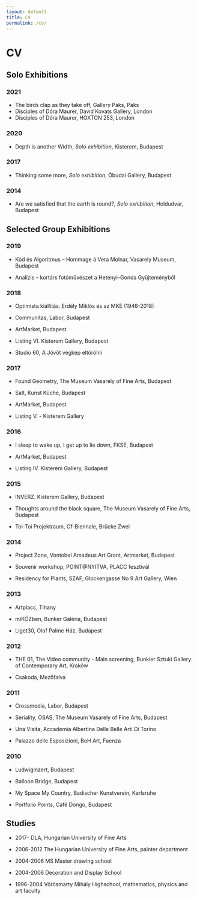 ```yaml
---
layout: default
title: CV
permalink: /cv/
---
```


# CV

## Solo Exhibitions 

### 2021

* The birds clap as they take off, Gallery Paks, Paks
* Disciples of Dóra Maurer, David Kovats Gallery, London
* Disciples of Dóra Maurer, HOXTON 253, London

### 2020

* Depth is another Width, _Solo exhibition_, Kisterem, Budapest

### 2017

* Thinking some more, _Solo exhibition_, Óbudai Gallery, Budapest

### 2014 

* Are we satisfied that the earth is round?, _Solo exhibition_, Holdudvar, Budapest 


## Selected Group Exhibitions 

### 2019

* Kód és Algoritmus – Hommage á Vera Molnar, Vasarely Museum, Budapest

* Analízis – kortárs fotóművészet a Hetényi–Gonda Gyűjteményből

### 2018

* Optimista kiállítás. Erdély Miklós és az MKE (1946-2018)

* Communitas, Labor, Budapest

* ArtMarket, Budapest

* Listing VI. Kisterem Gallery, Budapest

* Studio 60, A Jövőt végkép eltörölni

### 2017

* Found Geometry, The Museum Vasarely of Fine Arts, Budapest

* Salt, Kunst Küche, Budapest

* ArtMarket, Budapest

* Listing V. - Kisterem Gallery

### 2016 

* I sleep to wake up, I get up to lie down, FKSE, Budapest 

* ArtMarket, Budapest

* Listing IV. Kisterem Gallery, Budapest

### 2015 

* INVERZ. Kisterem Gallery, Budapest

* Thoughts around the black square, The Museum Vasarely of Fine Arts, Budapest 

* Toi-Toi Projektraum, Of-Biennale, Brücke Zwei 

### 2014 

* Project Zone, Vontobel Amadeus Art Grant, Artmarket, Budapest 

* Souvenir workshop, POINT@NYITVA, PLACC fesztivál 

* Residency for Plants, SZAF, Glockengasse No 9 Art Gallery, Wien 

### 2013

* Artplacc, Tihany 

* miKÖZben, Bunker Galéria, Budapest

* Liget30, Olof Palme Ház, Budapest 

### 2012 

* THE 01, The Video community - Main screening, Bunkier Sztuki Gallery of Contemporary Art, Kraków 

* Csakoda, Mezőfalva 

### 2011 

* Crossmedia, Labor, Budapest 

* Seriality, OSAS, The Museum Vasarely of Fine Arts, Budapest 

* Una Visita, Accademia Albertina Delle Belle Arti Di Torino 

* Palazzo delle Esposizioni, BoH Art, Faenza 

### 2010 

* LudwigInzert, Budapest 

* Balloon Bridge, Budapest 

* My Space My Country, Badischer Kunstverein, Karlsruhe 

* Portfolio Points, Café Dongo, Budapest


## Studies 

* 2017-         DLA, Hungarian University of Fine Arts

* 2006-2012 The Hungarian University of Fine Arts, painter department 

* 2004-2006 MS Master drawing school 

* 2004-2006 Decoration and Display School 

* 1996-2004 Vörösmarty Mihály Highschool, mathematics, physics and art faculty
